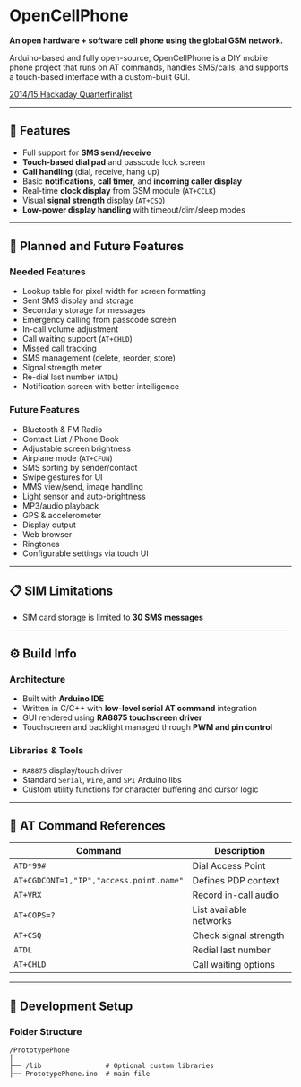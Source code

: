 # OpenCellPhone

**An open hardware + software cell phone using the global GSM network.**

Arduino-based and fully open-source, OpenCellPhone is a DIY mobile phone project that runs on AT commands, handles SMS/calls, and supports a touch-based interface with a custom-built GUI.

[2014/15 Hackaday Quarterfinalist](https://hackaday.io/project/2478-open-source-cell-phone)

---

## 🚀 Features

- Full support for **SMS send/receive**
- **Touch-based dial pad** and passcode lock screen
- **Call handling** (dial, receive, hang up)
- Basic **notifications**, **call timer**, and **incoming caller display**
- Real-time **clock display** from GSM module (`AT+CCLK`)
- Visual **signal strength** display (`AT+CSQ`)
- **Low-power display handling** with timeout/dim/sleep modes

---

## 🧠 Planned and Future Features

### Needed Features

- Lookup table for pixel width for screen formatting
- Sent SMS display and storage
- Secondary storage for messages
- Emergency calling from passcode screen
- In-call volume adjustment
- Call waiting support (`AT+CHLD`)
- Missed call tracking
- SMS management (delete, reorder, store)
- Signal strength meter
- Re-dial last number (`ATDL`)
- Notification screen with better intelligence

### Future Features

- Bluetooth & FM Radio
- Contact List / Phone Book
- Adjustable screen brightness
- Airplane mode (`AT+CFUN`)
- SMS sorting by sender/contact
- Swipe gestures for UI
- MMS view/send, image handling
- Light sensor and auto-brightness
- MP3/audio playback
- GPS & accelerometer
- Display output
- Web browser
- Ringtones
- Configurable settings via touch UI

---

## 📋 SIM Limitations

- SIM card storage is limited to **30 SMS messages**

---

## ⚙️ Build Info

### Architecture

- Built with **Arduino IDE**
- Written in C/C++ with **low-level serial AT command** integration
- GUI rendered using **RA8875 touchscreen driver**
- Touchscreen and backlight managed through **PWM and pin control**

### Libraries & Tools

- `RA8875` display/touch driver
- Standard `Serial`, `Wire`, and `SPI` Arduino libs
- Custom utility functions for character buffering and cursor logic

---

## 🧪 AT Command References

| Command                                   | Description                |
|-------------------------------------------|----------------------------|
| `ATD*99#`                                 | Dial Access Point          |
| `AT+CGDCONT=1,"IP","access.point.name"`   | Defines PDP context        |
| `AT+VRX`                                  | Record in-call audio       |
| `AT+COPS=?`                               | List available networks     |
| `AT+CSQ`                                  | Check signal strength      |
| `ATDL`                                    | Redial last number         |
| `AT+CHLD`                                 | Call waiting options       |

---

## 🧰 Development Setup

### Folder Structure

```text
/PrototypePhone
│
├── /lib                # Optional custom libraries
├── PrototypePhone.ino  # main file
